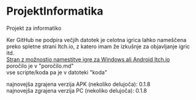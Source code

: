 # ProjektInformatika
Projekt za informatiko

Ker GitHub  ne podpira večjih datotek je celotna igrica lahko nameščena preko spletne strani Itch.io, z katero imam že izkušnje za objavljanje igric itd.<br>
[Stran z možnostjo namestitve igre za Windows ali Android Itch.io](https://troidev.itch.io/canvaschaos-projekt-pri-pouku-informatike?secret=gHY2x3hgfDHAGKtiZSh9xeQc)<br>
poročilo je v "poročilo.md"<br>
vse scripte/koda pa je v datoteki "koda"<br>

najnovejša zgrajena verzija APK (nekoliko delujoča): 0.1.8<br>
najnovejša zgrajena verzija PC (nekoliko delujoča): 0.1.8
